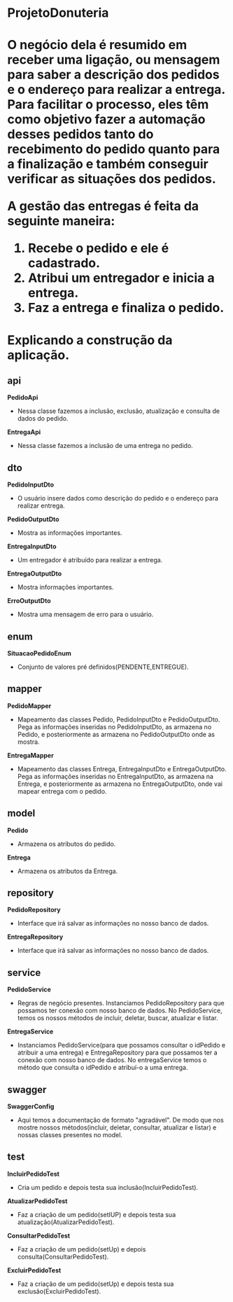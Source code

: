 <h1>ProjetoDonuteria<h1>

O negócio dela é resumido em receber uma ligação, ou mensagem para saber a descrição dos pedidos e o endereço para realizar a entrega. Para facilitar o processo, eles têm como objetivo fazer a automação desses pedidos tanto do recebimento do pedido quanto para a finalização e também conseguir verificar as situações dos pedidos. 

A gestão das entregas é feita da seguinte maneira: 
1. Recebe o pedido e ele é cadastrado.
2. Atribui um entregador e inicia a entrega.
3. Faz a entrega e finaliza o pedido.

<h1>Explicando a construção da aplicação.</h1>
  
<h2>api</h2>
 <b>PedidoApi</b>
  <ul>
 <li>Nessa classe fazemos a inclusão, exclusão, atualização e consulta de dados do pedido.</li>
  </ul>
      
 <b>EntregaApi</b>
 <ul>
  <li>Nessa classe fazemos a inclusão de uma entrega no pedido.</li>
  </ul>
  
  <h2>dto</h2>
  <b>PedidoInputDto</b>
  <ul>
  <li> O usuário insere dados como descrição do pedido e o endereço para realizar entrega.</li>
  </ul>
  
  <b>PedidoOutputDto</b>
  <ul>
  <li>Mostra as informações importantes.</li>
  </ul>
  
  <b>EntregaInputDto</b>
  <ul>
  <li>Um entregador é atribuído para realizar a entrega.</li>
  </ul>
  
  <b>EntregaOutputDto</b>
  <ul>
  <li>Mostra informações importantes.</li>
  </ul>
  
<b>ErroOutputDto</b>
<ul>
  <li>Mostra uma mensagem de erro para o usuário.</li>
  </ul>
  
  <h2>enum</h2>
  <b>SituacaoPedidoEnum</b>
  <ul>
    <li>Conjunto de valores pré definidos(PENDENTE,ENTREGUE).</li>
  </ul>
  
 <h2>mapper</h2>
 <b>PedidoMapper</b>
 <ul>
  <li> Mapeamento das classes Pedido, PedidoInputDto e PedidoOutputDto. Pega as informações inseridas no PedidoInputDto, as armazena no Pedido, e posteriormente as armazena no PedidoOutputDto onde as mostra.</li>
   </ul>
    <b>EntregaMapper</b>
    <ul>
      <li>Mapeamento das classes Entrega, EntregaInputDto e EntregaOutputDto. Pega as informações inseridas no EntregaInputDto, as armazena na Entrega, e posteriormente as armazena no EntregaOutputDto, onde vai mapear entrega com o pedido.</li>
    </ul>
    <h2>model</h2>
    <b>Pedido</b>
    <ul>
      <li>Armazena os atributos do pedido.</li>
    </ul>
    <b>Entrega</b>
    <ul>
      <li>Armazena os atributos da Entrega.</li>
      </ul>
      <h2>repository</h2>
      <b>PedidoRepository</b>
      <ul>
      <li>Interface que irá salvar as informações no nosso banco de dados.</li>
      </ul>
      <b>EntregaRepository</b>
      <ul>
      <li>Interface que irá salvar as informações no nosso banco de dados.</li>
      </ul>
      <h2>service</h2>
      <b>PedidoService</b>
      <ul>
      <li>Regras de negócio presentes. Instanciamos PedidoRepository para que possamos ter conexão com nosso banco de dados. No PedidoService, temos os nossos métodos de incluir, deletar, buscar, atualizar e listar.</li>
      </ul>
      <b>EntregaService</b>
      <ul>
      <li> Instanciamos PedidoService(para que possamos consultar o idPedido e atribuir a uma entrega) e EntregaRepository para que possamos ter a conexão com nosso banco de dados. No entregaService temos o método que consulta o idPedido e atribuí-o a uma entrega.
        </ul>
        <h2>swagger</h2>
        <b>SwaggerConfig</b>
        <ul>
      <li> Aqui temos a documentação de formato "agradável". De modo que nos mostre nossos métodos(incluir, deletar, consultar, atualizar e listar) e nossas classes presentes no model.</li>
        </ul>
        <h2>test</h2>
        <b>IncluirPedidoTest</b>
        <ul>
  <li> Cria um pedido e depois testa sua inclusão(IncluirPedidoTest).</li>
  </ul>
        <b>AtualizarPedidoTest</b>
        <ul>
        <li> Faz a criação de um pedido(setIUP) e depois testa sua atualização(AtualizarPedidoTest).</li>
        </ul>
        <b>ConsultarPedidoTest</b>
        <ul>
        <li> Faz a criação de um pedido(setUp) e depois consulta(ConsultarPedidoTest).</li>
        </ul>
        <b>ExcluirPedidoTest</b>
        <ul>
  <li> Faz a criação de um pedido(setUp) e depois testa sua exclusão(ExcluirPedidoTest).</li>
  </ul>

